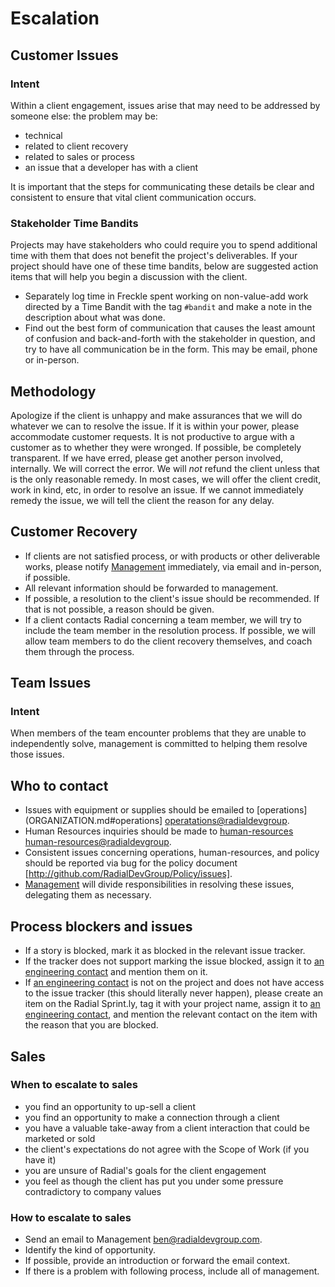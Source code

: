 # Escalation

## Customer Issues
### Intent
Within a client engagement, issues arise that may need to be addressed by someone else: the problem may be:

* technical
* related to client recovery
* related to sales or process
* an issue that a developer has with a client

It is important that the steps for communicating these details be clear and consistent to ensure that vital client communication occurs.

### Stakeholder Time Bandits
Projects may have stakeholders who could require you to spend additional time with them that does not benefit the project's deliverables. If your project should have one of these time bandits, below are suggested action items that will help you begin a discussion with the client.
* Separately log time in Freckle spent working on non-value-add work directed by a Time Bandit with the tag `#bandit` and make a note in the description about what was done.
* Find out the best form of communication that causes the least amount of confusion and back-and-forth with the stakeholder in question, and try to have all communication be in the form. This may be email, phone or in-person.

## Methodology
Apologize if the client is unhappy and make assurances that we will do whatever we can to resolve the issue. If it is within your power, please accommodate customer requests. It is not productive to argue with a customer as to whether they were wronged. If possible, be completely transparent. If we have erred, please get another person involved, internally. We will correct the error.  We will _not_ refund the client unless that is the only reasonable remedy.  In most cases, we will offer the client credit, work in kind, etc, in order to resolve an issue.  If we cannot immediately remedy the issue, we will tell the client the reason for any delay.

## Customer Recovery
- If clients are not satisfied process, or with products or other deliverable works, please notify  [Management](ORGANIZATION.md#management) immediately, via email and in-person, if possible.
- All relevant information should be forwarded to management.
- If possible, a resolution to the client's issue should be recommended.  If that is not possible, a reason should be given.
- If a client contacts Radial concerning a team member, we will try to include the team member in the resolution process.  If possible, we will allow team members to do the client recovery themselves, and coach them through the process.

## Team Issues
### Intent
When members of the team encounter problems that they are unable to independently solve, management is committed to helping them resolve those issues.

## Who to contact
- Issues with equipment or supplies should be emailed to [operations](ORGANIZATION.md#operations] [operatations@radialdevgroup](mailto:operatations@radialdevgroup).
- Human Resources inquiries should be made to [human-resources](ORGANIZATION.md#human-resources) [human-resources@radialdevgroup](mailto:human-resources@radialdevgroup).
- Consistent issues concerning operations, human-resources, and policy should be reported via bug for the policy document [http://github.com/RadialDevGroup/Policy/issues].
- [Management](ORGANIZATION.md#management) will divide responsibilities in resolving these issues, delegating them as necessary.

## Process blockers and issues
- If a story is blocked, mark it as blocked in the relevant issue tracker.
- If the tracker does not support marking the issue blocked, assign it to [an engineering contact](ORGANIZATION.md#technology-and-engineering) and mention them on it.
- If [an engineering contact](ORGANIZATION.md#technology-and-engineering) is not on the project and does not have access to the issue tracker (this should literally never happen), please create an item on the Radial Sprint.ly, tag it with your project name, assign it to [an engineering contact](ORGANIZATION.md#technology-and-engineering), and mention the relevant contact on the item with the reason that you are blocked.

## Sales
### When to escalate to sales
- you find an opportunity to up-sell a client
- you find an opportunity to make a connection through a client
- you have a valuable take-away from a client interaction that could be marketed or sold
- the client's expectations do not agree with the Scope of Work (if you have it)
- you are unsure of Radial's goals for the client engagement
- you feel as though the client has put you under some pressure contradictory to company values

### How to escalate to sales
- Send an email to Management [ben@radialdevgroup.com](mailto:ben@radialdevgroup.com).
- Identify the kind of opportunity.
- If possible, provide an introduction or forward the email context.
- If there is a problem with following process, include all of management.
